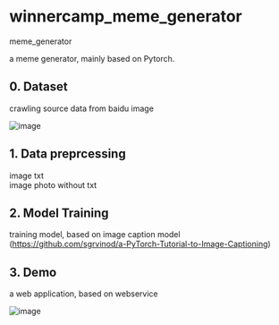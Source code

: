 # winnercamp_meme_generator
meme_generator

a meme generator, mainly based on Pytorch.

## 0. Dataset  
crawling source data from baidu image  


![image](https://github.com/roundchuan/winnercamp_meme_generator/blob/master/sample/b.png)

## 1. Data preprcessing  
image txt  
image photo without txt  

## 2. Model Training  
training model, based on image caption model (https://github.com/sgrvinod/a-PyTorch-Tutorial-to-Image-Captioning)

## 3. Demo  
a web application, based on webservice

![image](https://github.com/roundchuan/winnercamp_meme_generator/blob/master/sample/d.jpg)
